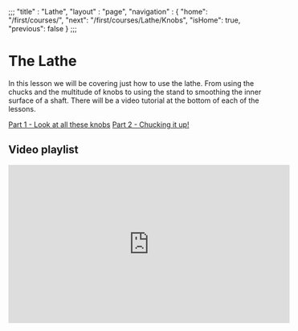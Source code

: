 ;;;
 "title" : "Lathe",
 "layout" : "page",
 "navigation" : {
   "home": "/first/courses/",
   "next": "/first/courses/Lathe/Knobs",
   "isHome": true,
   "previous": false
 }
;;;

The Lathe
===
In this lesson we will be covering just how to use the lathe. From using the chucks and the multitude of knobs to using the stand to smoothing the inner surface of a shaft. There will be a video tutorial at the bottom of each of the lessons.

[Part 1 - Look at all these knobs](/first/courses/Lathe/Knobs/)
[Part 2 - Chucking it up!](/first/courses/Lathe/ChuckingItUp/)

Video playlist
---
<iframe width="560" height="315" src="https://www.youtube.com/embed/videoseries?list=PLiKeZSC2ZAvJGCMNe9aaWWAFuUAH3pFQZ" frameborder="0" allowfullscreen></iframe>
